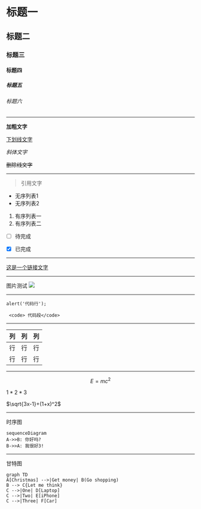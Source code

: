 <!-- TITLE: Home -->
<!-- SUBTITLE: A quick summary of Home -->

# 标题一

## 标题二

### 标题三

#### 标题四

##### 标题五

###### 标题六

---


 **加粗文字** 

<u>下划线文字</u>

 *斜体文字* 

 ~~删除线文字~~ 

---

> 引用文字


- 无序列表1
- 无序列表2

1. 有序列表一
2. 有序列表二

- [ ]  待完成
- [x]  已完成


---

[这是一个链接文字](http://www.baidu.com)

---

图片测试
![](https://www.baidu.com/img/dong_41c10f9ee0a17d664b76404d3b276d09.gif)

---

`alert('代码行');`
```
 <code> 代码段</code>
```


---


列| 列 | 列 
---| --- | --- 
行| 行 | 行 
行| 行 | 行 

---
```math
E = mc^2
```

$1 *2* 3$

$\sqrt{3x-1}+(1+x)^2$

---
时序图
```
sequenceDiagram
A->>B: 你好吗?
B->>A: 我很好3!
```

---
甘特图
```mermaid
graph TD
A[Christmas] -->|Get money| B(Go shopping)
B --> C{Let me think}
C -->|One| D[Laptop]
C -->|Two| E[iPhone]
C -->|Three| F[Car]
```